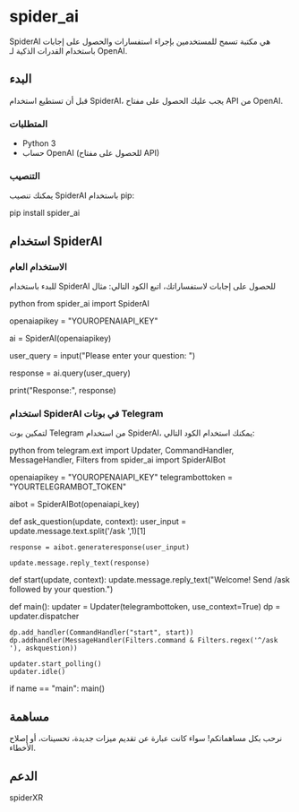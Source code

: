 # spider_ai

SpiderAI هي مكتبة تسمح للمستخدمين بإجراء استفسارات والحصول على إجابات باستخدام القدرات الذكية لـ OpenAI.

## البدء

قبل أن تستطيع استخدام SpiderAI، يجب عليك الحصول على مفتاح API من OpenAI.

### المتطلبات

- Python 3
- حساب OpenAI (للحصول على مفتاح API)

### التنصيب

يمكنك تنصيب SpiderAI باستخدام pip:


pip install spider_ai

## استخدام SpiderAI

### الاستخدام العام

للبدء باستخدام SpiderAI للحصول على إجابات لاستفساراتك، اتبع الكود التالي:
مثال 

python
from spider_ai import SpiderAI

openaiapikey = "YOUROPENAIAPI_KEY"

ai = SpiderAI(openaiapikey)

user_query = input("Please enter your question: ")

response = ai.query(user_query)

print("Response:", response)

### استخدام SpiderAI في بوتات Telegram

لتمكين بوت Telegram من استخدام SpiderAI، يمكنك استخدام الكود التالي:

python
from telegram.ext import Updater, CommandHandler, MessageHandler, Filters
from spider_ai import SpiderAIBot

openaiapikey = "YOUROPENAIAPI_KEY"
telegrambottoken = "YOURTELEGRAMBOT_TOKEN"

aibot = SpiderAIBot(openaiapi_key)

def ask_question(update, context):
    user_input = update.message.text.split('/ask ',1)[1]
    
    response = aibot.generateresponse(user_input)
    
    update.message.reply_text(response)

def start(update, context):
    update.message.reply_text("Welcome! Send /ask followed by your question.")

def main():
    updater = Updater(telegrambottoken, use_context=True)
    dp = updater.dispatcher

    dp.add_handler(CommandHandler("start", start))
    dp.addhandler(MessageHandler(Filters.command & Filters.regex('^/ask '), askquestion))

    updater.start_polling()
    updater.idle()

if name == "main":
    main()

## مساهمة

نرحب بكل مساهماتكم! سواء كانت عبارة عن تقديم ميزات جديدة، تحسينات، أو إصلاح الأخطاء.

## الدعم
spiderXR